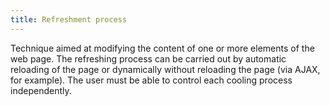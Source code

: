```yaml
---
title: Refreshment process
---
```


Technique aimed at modifying the content of one or more elements of the web page. The refreshing process can be carried out by automatic reloading of the page or dynamically without reloading the page (via AJAX, for example). The user must be able to control each cooling process independently.
